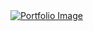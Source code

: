 <a href="davidlucas.vercel.app">
  <img src="davidlucas.vercel.app/assets/portfolio.png" alt="Portfolio Image">
</a>
